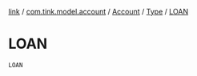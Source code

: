 [link](../../../index.md) / [com.tink.model.account](../../index.md) / [Account](../index.md) / [Type](index.md) / [LOAN](./-l-o-a-n.md)

# LOAN

`LOAN`